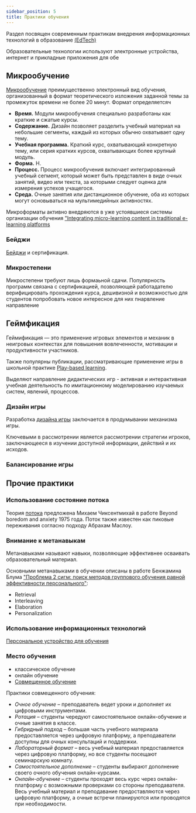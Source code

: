 ```yaml
---
sidebar_position: 5
title: Практики обучения
---
```

Раздел посвящен современным практикам внедрения информационных технологий в образование [(EdTech)](https://en.wikipedia.org/wiki/Educational_technology)

Образовательные технологии используют электронные устройства, интернет и прикладные приложения для обе

## Микрообучение

[Микрообучение](https://en.wikipedia.org/wiki/Microlearning#:~:text=Microlearning%20refers%20to%20a%20set,single%20learning%20objective%20or%20topic) преимущественно электронный вид обучения, организованный в формат теоретического изложения заданной темы за промежуток времени не более 20 минут.
Формат определяетсяч
- **Время.** Модули микрообучения специально разработаны как краткие и сжатые курсы.
- **Содержание.** Дизайн позволяет разделить учебный материал на небольшие сегменты, каждый из которых обычно охватывает одну тему.
- **Учебная программа.** Краткий курс, охватывающий конкретную тему, или серия кратких курсов, охватывающих более крупный модуль.
- **Форма.** Н.
- **Процесс.** Процесс микрообучения включает интегрированный учебный сегмент, который может быть представлен в виде очных занятий, видео или текста, за которыми следует оценка для измерения успехов учащегося.
- **Среда.** Очные занятия или дистанционное обучение, оба из которых могут основываться на мультимедийных активностях.

Микроформаты активно внедряются в уже устоявшиеся системы организации обучения [ "Integrating micro-learning content in traditional e-learning platforms](https://arxiv.org/abs/2312.06500)

### Бейджи

[Бейджи](https://en.wikipedia.org/wiki/Digital_badge) и сертификация.

### Микростепени

Микростепени требуют лишь формаьной сдачи. Популярность программ связана с сертификацией, позволяющей работадателю верифицировать прохождения курса, дешивизной и возможностью для студентов попробовать новое интересное для них пнарвление направление


## Геймфикация


Геймификация — это применение игровых элементов и механик в неигровых контекстах для повышения вовлеченности, мотивации и продуктивности участников. 

Также популярны публикации, рассматривающие применение игры в школьной практике [Play-based learning](https://education.illinoisstate.edu/downloads/linc/playbasedlearnings/playintheprimaryclassroom.pdf).

Выделяют направление дидактических игр - активная и интерактивная учебная деятельность по имитационному моделированию изучаемых систем, явлений, процессов.

### Дизайн игры

Разработка [дизайна игры](https://en.wikipedia.org/wiki/Game_design)  заключается в продумывании механизма игры.

Ключевыми в рассмотрении является рассмотрении стратегии игроков, заключающееся в изучении доступной информации, действий и их исходов.


### Балансирование игры




## Прочие практики


### Использование состояние потока

Теория [потока](https://en.wikipedia.org/wiki/Flow_(psychology)  
) предложена Михаем Чиксентмихай в работе Beyond boredom and anxiety 1975 года. Поток также известен как пиковые переживания согласно подходу Абрахам Маслоу.

### Внимание к метанавыкам 

Метанавыками называют навыки, позволяющие эффективнее осваивать образовательный материал.

Основными метанавыками в обучении описаны в работе Бенжамина Блума ["Проблема 2 cигм: поиск методов группового обучения равной эффективности персонального"](https://facultycenter.ischool.syr.edu/wp-content/uploads/2012/02/2-sigma.pdf):
- Retrieval
- Interleaving 
- Elaboration 
- Personalization

### Использование информационных технологий

[Персональное устройство для обучения](https://en.wikipedia.org/wiki/One-to-one_computing)

### Место обучения
- классическое обучение
- онлайн обучение 
- [Совмещенное обучение]( 
https://en.wikipedia.org/wiki/Blended_learning)


Практики совмещенного обучения:
- *Очное обучение* – преподаватель ведет уроки и дополняет их цифровыми инструментами.
- *Ротация* – студенты чередуют самостоятельное онлайн-обучение и очные занятия в классе.
- *Гибридный подход* – большая часть учебного материала предоставляется через цифровую платформу, а преподаватели доступны для очных консультаций и поддержки.
- *Лабораторный формат* – весь учебный материал предоставляется через цифровую платформу, но вcе студенты посещают семинарскую комнату.
- *Самостоятельное дополнение* – студенты выбирают дополнение своего очного обучения онлайн-курсами.
- *Онлайн-обучение* – студенты проходят весь курс через онлайн-платформу с возможными проверками со стороны преподавателя. Весь учебный материал и преподавание предоставляются через цифровую платформу, а очные встречи планируются или проводятся при необходимости.